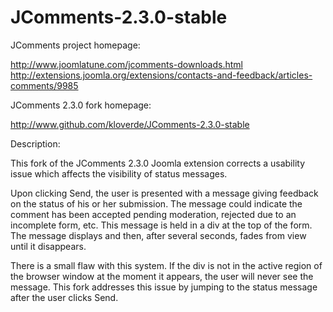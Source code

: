 JComments-2.3.0-stable
======================

JComments project homepage:

   http://www.joomlatune.com/jcomments-downloads.html
   http://extensions.joomla.org/extensions/contacts-and-feedback/articles-comments/9985

JComments 2.3.0 fork homepage:

   http://www.github.com/kloverde/JComments-2.3.0-stable

Description:

   This fork of the JComments 2.3.0 Joomla extension corrects a usability issue which affects
   the visibility of status messages.
   
   Upon clicking Send, the user is presented with a message giving feedback on the status of
   his or her submission.  The message could indicate the comment has been accepted pending
   moderation, rejected due to an incomplete form, etc.  This message is held in a div at the
   top of the form.  The message displays and then, after several seconds, fades from view
   until it disappears.
   
   There is a small flaw with this system.  If the div is not in the active region of the
   browser window at the moment it appears, the user will never see the message.  This fork
   addresses this issue by jumping to the status message after the user clicks Send.
